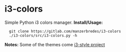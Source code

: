# i3-colors

Simple Python i3 colors manager.
**Install/Usage:**

      git clone https://gitlab.com/manzerbredes/i3-colors
      ./i3-colors/src/i3-colors.py -h
    
**Notes:** Some of the themes come [i3-style project](https://github.com/altdesktop/i3-style)